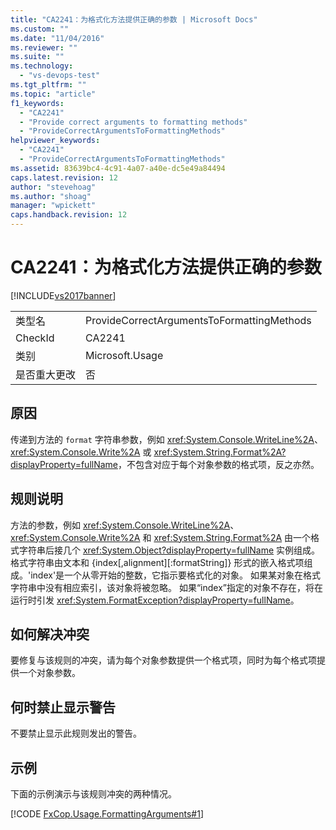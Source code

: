 ```yaml
---
title: "CA2241：为格式化方法提供正确的参数 | Microsoft Docs"
ms.custom: ""
ms.date: "11/04/2016"
ms.reviewer: ""
ms.suite: ""
ms.technology: 
  - "vs-devops-test"
ms.tgt_pltfrm: ""
ms.topic: "article"
f1_keywords: 
  - "CA2241"
  - "Provide correct arguments to formatting methods"
  - "ProvideCorrectArgumentsToFormattingMethods"
helpviewer_keywords: 
  - "CA2241"
  - "ProvideCorrectArgumentsToFormattingMethods"
ms.assetid: 83639bc4-4c91-4a07-a40e-dc5e49a84494
caps.latest.revision: 12
author: "stevehoag"
ms.author: "shoag"
manager: "wpickett"
caps.handback.revision: 12
---
```

# CA2241：为格式化方法提供正确的参数
[!INCLUDE[vs2017banner](../code-quality/includes/vs2017banner.md)]

|||  
|-|-|  
|类型名|ProvideCorrectArgumentsToFormattingMethods|  
|CheckId|CA2241|  
|类别|Microsoft.Usage|  
|是否重大更改|否|  
  
## 原因  
 传递到方法的 `format` 字符串参数，例如 <xref:System.Console.WriteLine%2A>、<xref:System.Console.Write%2A> 或 <xref:System.String.Format%2A?displayProperty=fullName>，不包含对应于每个对象参数的格式项，反之亦然。  
  
## 规则说明  
 方法的参数，例如 <xref:System.Console.WriteLine%2A>、<xref:System.Console.Write%2A> 和 <xref:System.String.Format%2A> 由一个格式字符串后接几个 <xref:System.Object?displayProperty=fullName> 实例组成。  格式字符串由文本和 {index\[,alignment\]\[:formatString\]} 形式的嵌入格式项组成。'index'是一个从零开始的整数，它指示要格式化的对象。  如果某对象在格式字符串中没有相应索引，该对象将被忽略。  如果“index”指定的对象不存在，将在运行时引发 <xref:System.FormatException?displayProperty=fullName>。  
  
## 如何解决冲突  
 要修复与该规则的冲突，请为每个对象参数提供一个格式项，同时为每个格式项提供一个对象参数。  
  
## 何时禁止显示警告  
 不要禁止显示此规则发出的警告。  
  
## 示例  
 下面的示例演示与该规则冲突的两种情况。  
  
 [!CODE [FxCop.Usage.FormattingArguments#1](../CodeSnippet/VS_Snippets_CodeAnalysis/FxCop.Usage.FormattingArguments#1)]